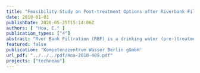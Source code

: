 ```yaml
---
title: "Feasibility Study on Post-treatment Options after Riverbank Filtration in Delhi: Minimum Requirements"
date: 2010-01-01
publishDate: 2020-05-25T15:14:06Z
authors: [ "Hoa, E." ]
publication_types: ["4"]
abstract: "Rver Bank Filtration (RBF) is a drinking water (pre-)treatment that can remove a wide variety of surface water contaminants . However, the efficiency of this natural treatment process depends on hydrochemical, aquifer- and operational characteristics. Therefore, complementary treatment options may be required in order to build up a multiple-barrier-system and obtain drinking water quality. As a follow-up to the TECHNEAU WP5.2 field investigations, this report aims at identifying potential post-treatment schemes for drinking water production at three river bank filtration sites in New Delhi - Palla, Nizamuddin and Najarfgarh – for which physicochemical parameters as well as levels of inorganic and trace organic substances and microbial contamination have been measured during field campaigns in 2007 and 2008 (see deliverables D5.2.2 and D5.2.6). The three investigated RBF sites in Delhi have distinctive geographical locations and contamination exposures. For each of them, critical water parameters were identified that present a challenge with regards to drinking water production, for which different treatment technologies are envisaged (see table below). For Palla and Najafgarh, one specific water component (fluoride and salinity, respectively) requires targeted treatment. For Nizamuddinm, however, where surface water is highly exposed to contamination from poorly treated waste water, theoretical post-treatment options are no longer efficient and extensive conventional wastewater treatment is recommended. One other possible option for Nizamuddin is the Oxidation / Biofiltration / Membrane technology (OBM process) developed by NTNU and SINTEF within the TECHNEAU project and a specific report on its application to Delhi is planned within TECHNEAU WP7.9. This report shows the theoretical post-treatment options for river bank filtration sites in Delhi. The strong technological requirements for Nizamuddin and Najafgarh seem inadequate to be currently implemented. The priority in Delhi would be to develop an integrated water and wastewater management, in order to reduce contamination in the surface water and thereby lower the technological requirements for drinking water production."
featured: false
publication: 'Kompetenzzentrum Wasser Berlin gGmbH'
url_pdf: "../../../pdf/Hoa-2010-409.pdf"
projects: ["techneau"]
---
```


